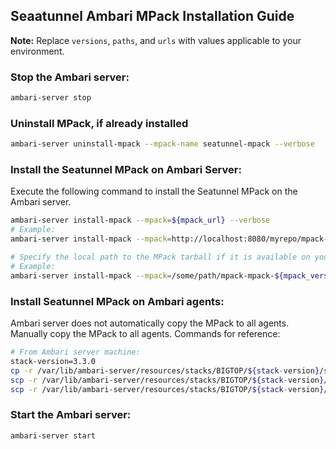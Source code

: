 ## Seaatunnel Ambari MPack Installation Guide

**Note:** Replace `versions`, `paths`, and `urls` with values applicable to your environment.
### Stop the Ambari server:
```bash
ambari-server stop
```
### Uninstall MPack, if already installed
```bash
ambari-server uninstall-mpack --mpack-name seatunnel-mpack --verbose
```
### Install the Seatunnel MPack on Ambari Server:
Execute the following command to install the Seatunnel MPack on the Ambari server.

```bash
ambari-server install-mpack --mpack=${mpack_url} --verbose
# Example:
ambari-server install-mpack --mpack=http://localhost:8080/myrepo/mpack-mpack-2.3.11.tar.gz --verbose

# Specify the local path to the MPack tarball if it is available on your system:
# Example:
ambari-server install-mpack --mpack=/some/path/mpack-mpack-${mpack_version}.tar.gz --verbose
```

### Install Seatunnel MPack on Ambari agents:
Ambari server does not automatically copy the MPack to all agents. Manually copy the MPack to all agents.
Commands for reference:
```bash
# From Ambari server machine:
stack-version=3.3.0
cp -r /var/lib/ambari-server/resources/stacks/BIGTOP/${stack-version}/services/SEATUNNEL /var/lib/ambari-agent/cache/stacks/BIGTOP/${stack-version}/services/
scp -r /var/lib/ambari-server/resources/stacks/BIGTOP/${stack-version}/services/SEATUNNEL username@agent_host2:/var/lib/ambari-agent/cache/stacks/BIGTOP/${stack-version}/services/
scp -r /var/lib/ambari-server/resources/stacks/BIGTOP/${stack-version}/services/SEATUNNEL username@agent_host3:/var/lib/ambari-agent/cache/stacks/BIGTOP/${stack-version}/services/
```

### Start the Ambari server:
```bash
ambari-server start
```